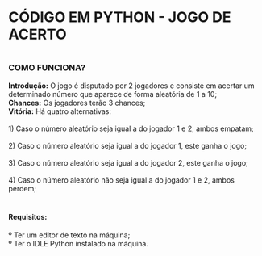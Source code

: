 # CÓDIGO EM PYTHON - JOGO DE ACERTO

# <h3>COMO FUNCIONA?
<strong>Introdução:</strong> O jogo é disputado por 2 jogadores e consiste em acertar um determinado número que aparece de forma aleatória de 1 a 10; <br>
<strong>Chances:</strong> Os jogadores terão 3 chances; <br>
<strong>Vitória:</strong> Há quatro alternativas: <br>
 <br>                                 1) Caso o número aleatório seja igual a do jogador 1 e 2, ambos empatam; <br>
 <br>                                 2) Caso o número aleatório seja igual a do jogador 1, este ganha o jogo; <br>
 <br>                                 3) Caso o número aleatório seja igual a do jogador 2, este ganha o jogo; <br>
 <br>                                 4) Caso o número aleatório não seja igual a do jogador 1 e 2, ambos perdem; <br>
</h3>

# <h4>Requisitos:
º Ter um editor de texto na máquina; <br>
º Ter o IDLE Python instalado na máquina.</h4>
